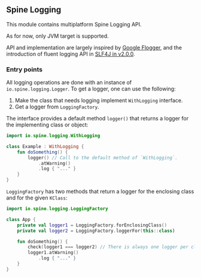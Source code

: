 ## Spine Logging

This module contains multiplatform Spine Logging API.

As for now, only JVM target is supported.

API and implementation are largely inspired by [Google Flogger][flogger],
and the introduction of fluent logging API in [SLF4J in v2.0.0][fluent-slf4j].

### Entry points

All logging operations are done with an instance of `io.spine.logging.Logger`.
To get a logger, one can use the following:

1. Make the class that needs logging implement `WithLogging` interface.
2. Get a logger from `LoggingFactory`.

The interface provides a default method `logger()` that returns a logger
for the implementing class or object:

```kotlin
import io.spine.logging.WithLogging

class Example : WithLogging {
    fun doSomething() {
        logger() // Call to the default method of `WithLogging`.
            .atWarning()
            .log { "..." }
    }
}
```

`LoggingFactory` has two methods that return a logger for the enclosing class
and for the given `KClass`:

```kotlin
import io.spine.logging.LoggingFactory

class App {
    private val logger1 = LoggingFactory.forEnclosingClass()
    private val logger2 = LoggingFactory.loggerFor(this::class)

    fun doSomething() {
        check(logger1 === logger2) // There is always one logger per class.
        logger1.atWarning()
            .log { "..." }
    }
}
```

[flogger]: https://google.github.io/flogger
[fluent-slf4j]: https://www.slf4j.org/manual.html#fluent
